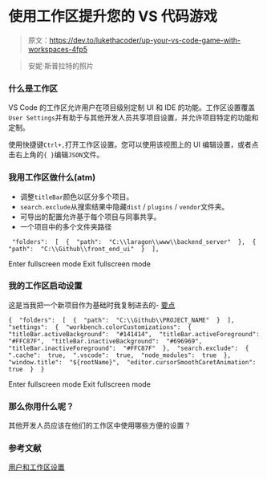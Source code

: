 # 使用工作区提升您的 VS 代码游戏

> 原文：<https://dev.to/lukethacoder/up-your-vs-code-game-with-workspaces-4fp5>

> 安妮·斯普拉特的照片

### 什么是工作区

VS Code 的工作区允许用户在项目级别定制 UI 和 IDE 的功能。工作区设置覆盖`User Settings`并有助于与其他开发人员共享项目设置，并允许项目特定的功能和定制。

使用快捷键`Ctrl+,`打开工作区设置。您可以使用该视图上的 UI 编辑设置，或者点击右上角的`{ }`编辑`JSON`文件。

### 我用工作区做什么(atm)

*   调整`titleBar`颜色以区分多个项目。
*   `search.exclude`从搜索结果中隐藏`dist` / `plugins` / `vendor`文件夹。
*   可导出的配置允许基于每个项目与同事共享。
*   一个项目中的多个文件夹路径

```
 "folders":  [  {  "path":  "C:\\laragon\\www\\backend_server"  },  {  "path":  "C:\\Github\\front_end_ui"  }  ], 
```

Enter fullscreen mode Exit fullscreen mode

### 我的工作区启动设置

这是当我把一个新项目作为基础时我复制进去的- [要点](https://gist.github.com/lukethacoder/eecfc34c9c2bc63e87947d55d5b8b786)

```
{  "folders":  [  {  "path":  "C:\\Github\\PROJECT_NAME"  }  ],  "settings":  {  "workbench.colorCustomizations":  {  "titleBar.activeBackground":  "#141414",  "titleBar.activeForeground":  "#FFC87F",  "titleBar.inactiveBackground":  "#696969",  "titleBar.inactiveForeground":  "#FFC87F"  },  "search.exclude":  {  ".cache":  true,  ".vscode":  true,  "node_modules":  true  },  "window.title":  "${rootName}",  "editor.cursorSmoothCaretAnimation":  true  }  } 
```

Enter fullscreen mode Exit fullscreen mode

### 那么你用什么呢？

其他开发人员应该在他们的工作区中使用哪些方便的设置？

### 参考文献

[用户和工作区设置](!https://code.visualstudio.com/docs/getstarted/settings)